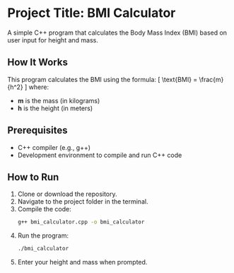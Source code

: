 # Project Title: BMI Calculator

A simple C++ program that calculates the Body Mass Index (BMI) based on user input for height and mass.

## How It Works
This program calculates the BMI using the formula:
\[
\text{BMI} = \frac{m}{h^2}
\]
where:
- **m** is the mass (in kilograms)
- **h** is the height (in meters)

## Prerequisites
- C++ compiler (e.g., g++)
- Development environment to compile and run C++ code

## How to Run
1. Clone or download the repository.
2. Navigate to the project folder in the terminal.
3. Compile the code:
   ```bash
   g++ bmi_calculator.cpp -o bmi_calculator
   ```
4. Run the program:
   ```bash
   ./bmi_calculator
   ```
5. Enter your height and mass when prompted.


